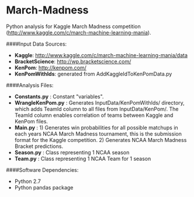 March-Madness
=============

Python analysis for Kaggle March Madness competition (http://www.kaggle.com/c/march-machine-learning-mania).

####Input Data Sources:
- **Kaggle**: http://www.kaggle.com/c/march-machine-learning-mania/data
- **BracketScience**: http://wp.bracketscience.com/
- **KenPom**: http://kenpom.com/
- **KenPomWithIds**: generated from AddKaggleIdToKenPomData.py

####Analysis Files:
- **Constants.py** : Constant "variables".
- **WrangleKenPom.py** : Generates InputData/KenPomWithIds/ directory, which adds TeamId column to all files from InputData/KenPom/. The TeamId column enables correlation of teams between Kaggle and KenPom files.
- **Main.py** : 1) Generates win probabilities for all possible matchups in each years NCAA March Madness tournament, this is the submission format for the Kaggle competition. 2) Generates NCAA March Madness Bracket predictions.
- **Season.py** : Class representing 1 NCAA season
- **Team.py** : Class representing 1 NCAA Team for 1 season

####Software Dependencies:
- Python 2.7
- Python pandas package
